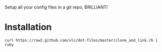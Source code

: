Setup all your config files in a git repo, BRILLIANT!

Installation
============

    curl https://raw2.github.com/vlc/dot-files/master/clone_and_link.rb | ruby
